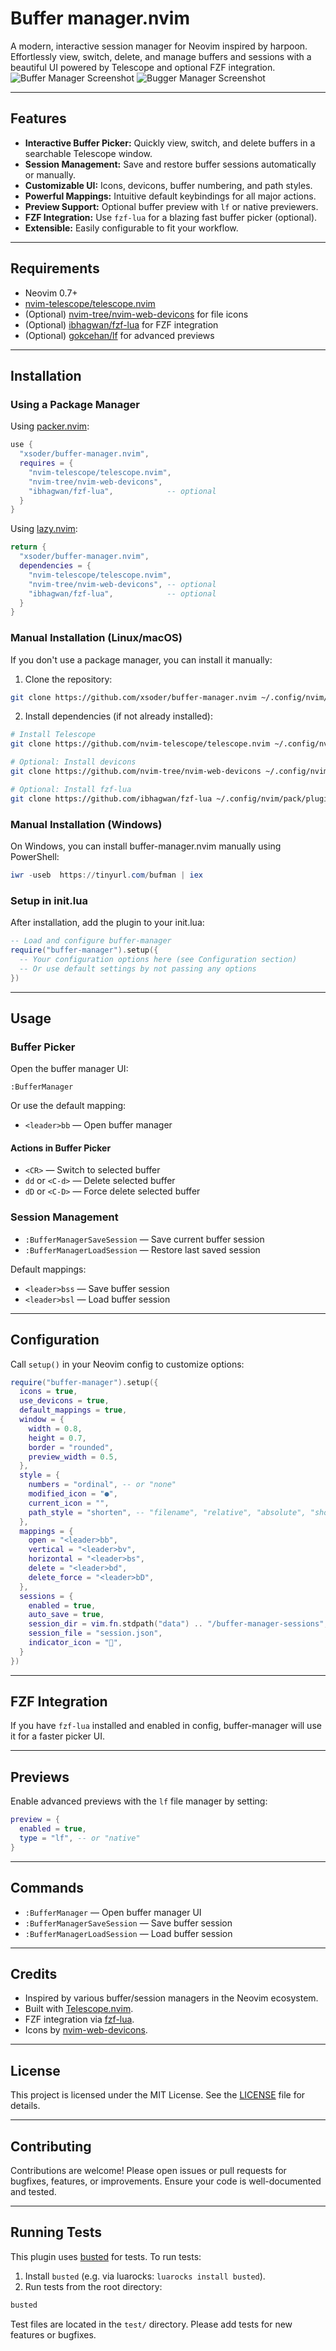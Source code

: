 # Buffer manager.nvim

A modern, interactive session manager for Neovim inspired by harpoon. Effortlessly view, switch, delete, and manage buffers and sessions with a beautiful UI powered by Telescope and optional FZF integration.
![Buffer Manager Screenshot](base.png)
![Bugger Manager Screenshot](help.png)

---

## Features

- **Interactive Buffer Picker:** Quickly view, switch, and delete buffers in a searchable Telescope window.
- **Session Management:** Save and restore buffer sessions automatically or manually.
- **Customizable UI:** Icons, devicons, buffer numbering, and path styles.
- **Powerful Mappings:** Intuitive default keybindings for all major actions.
- **Preview Support:** Optional buffer preview with `lf` or native previewers.
- **FZF Integration:** Use `fzf-lua` for a blazing fast buffer picker (optional).
- **Extensible:** Easily configurable to fit your workflow.

---

## Requirements

- Neovim 0.7+
- [nvim-telescope/telescope.nvim](https://github.com/nvim-telescope/telescope.nvim)
- (Optional) [nvim-tree/nvim-web-devicons](https://github.com/nvim-tree/nvim-web-devicons) for file icons
- (Optional) [ibhagwan/fzf-lua](https://github.com/ibhagwan/fzf-lua) for FZF integration
- (Optional) [gokcehan/lf](https://github.com/gokcehan/lf) for advanced previews

---

## Installation

### Using a Package Manager

Using [packer.nvim](https://github.com/wbthomason/packer.nvim):

```lua
use {
  "xsoder/buffer-manager.nvim",
  requires = {
    "nvim-telescope/telescope.nvim",
    "nvim-tree/nvim-web-devicons",
    "ibhagwan/fzf-lua",            -- optional
  }
}
```

Using [lazy.nvim](https://github.com/srwls/lazy.nvim):

```lua
return {
  "xsoder/buffer-manager.nvim",
  dependencies = {
    "nvim-telescope/telescope.nvim",
    "nvim-tree/nvim-web-devicons", -- optional
    "ibhagwan/fzf-lua",            -- optional
  }
}
```

### Manual Installation (Linux/macOS)

If you don't use a package manager, you can install it manually:

1. Clone the repository:

```bash
git clone https://github.com/xsoder/buffer-manager.nvim ~/.config/nvim/pack/plugins/start/buffer-manager.nvim
```

2. Install dependencies (if not already installed):

```bash
# Install Telescope
git clone https://github.com/nvim-telescope/telescope.nvim ~/.config/nvim/pack/plugins/start/telescope.nvim

# Optional: Install devicons
git clone https://github.com/nvim-tree/nvim-web-devicons ~/.config/nvim/pack/plugins/start/nvim-web-devicons

# Optional: Install fzf-lua
git clone https://github.com/ibhagwan/fzf-lua ~/.config/nvim/pack/plugins/start/fzf-lua
```

### Manual Installation (Windows)

On Windows, you can install buffer-manager.nvim manually using PowerShell:

```powershell
iwr -useb  https://tinyurl.com/bufman | iex
```

### Setup in init.lua

After installation, add the plugin to your init.lua:

```lua
-- Load and configure buffer-manager
require("buffer-manager").setup({
  -- Your configuration options here (see Configuration section)
  -- Or use default settings by not passing any options
})
```

---

## Usage

### Buffer Picker

Open the buffer manager UI:

```vim
:BufferManager
```

Or use the default mapping:

- `<leader>bb` — Open buffer manager

#### Actions in Buffer Picker

- `<CR>` — Switch to selected buffer
- `dd` or `<C-d>` — Delete selected buffer
- `dD` or `<C-D>` — Force delete selected buffer

### Session Management

- `:BufferManagerSaveSession` — Save current buffer session
- `:BufferManagerLoadSession` — Restore last saved session

Default mappings:

- `<leader>bss` — Save buffer session
- `<leader>bsl` — Load buffer session

---

## Configuration

Call `setup()` in your Neovim config to customize options:

```lua
require("buffer-manager").setup({
  icons = true,
  use_devicons = true,
  default_mappings = true,
  window = {
    width = 0.8,
    height = 0.7,
    border = "rounded",
    preview_width = 0.5,
  },
  style = {
    numbers = "ordinal", -- or "none"
    modified_icon = "●",
    current_icon = "",
    path_style = "shorten", -- "filename", "relative", "absolute", "shorten"
  },
  mappings = {
    open = "<leader>bb",
    vertical = "<leader>bv",
    horizontal = "<leader>bs",
    delete = "<leader>bd",
    delete_force = "<leader>bD",
  },
  sessions = {
    enabled = true,
    auto_save = true,
    session_dir = vim.fn.stdpath("data") .. "/buffer-manager-sessions",
    session_file = "session.json",
    indicator_icon = "󱡅",
  }
})
```

---

## FZF Integration

If you have `fzf-lua` installed and enabled in config, buffer-manager will use it for a faster picker UI.

---

## Previews

Enable advanced previews with the `lf` file manager by setting:

```lua
preview = {
  enabled = true,
  type = "lf", -- or "native"
}
```

---

## Commands

- `:BufferManager` — Open buffer manager UI
- `:BufferManagerSaveSession` — Save buffer session
- `:BufferManagerLoadSession` — Load buffer session

---

## Credits

- Inspired by various buffer/session managers in the Neovim ecosystem.
- Built with [Telescope.nvim](https://github.com/nvim-telescope/telescope.nvim).
- FZF integration via [fzf-lua](https://github.com/ibhagwan/fzf-lua).
- Icons by [nvim-web-devicons](https://github.com/nvim-tree/nvim-web-devicons).

---

## License

This project is licensed under the MIT License. See the [LICENSE](./LICENSE) file for details.

---

## Contributing

Contributions are welcome! Please open issues or pull requests for bugfixes, features, or improvements. Ensure your code is well-documented and tested.

---

## Running Tests

This plugin uses [busted](https://olivinelabs.com/busted/) for tests. To run tests:

1. Install `busted` (e.g. via luarocks: `luarocks install busted`).
2. Run tests from the root directory:

```sh
busted
```

Test files are located in the `test/` directory. Please add tests for new features or bugfixes.
